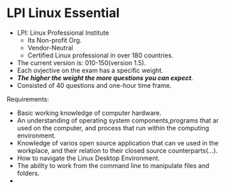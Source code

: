 # LPI Linux Essential

- LPI: Linux Professional Institute
    - Its Non-profit Org.
    - Vendor-Neutral
    - Certified Linux professional in over 180 countries.
- The current version is: 010-150(version 1.5).
- Each ovjective on the exam has a specific weight.
- **_The higher the weight the more questions you can expect_**.
- Consisted of 40 questions and one-hour time frame.

Requirements:
- Basic working knowledge of computer hardware.
- An understanding of operating system components,programs that ar used on the computer, and process that run within the computing environment.
- Knowledge of varios open source application that can ve used in the workplace, and their relation to their closed source counterparts(...).
- How to navigate the Linux Desktop Environment.
- The ability to work from the command line to manipulate files and folders.
- 
